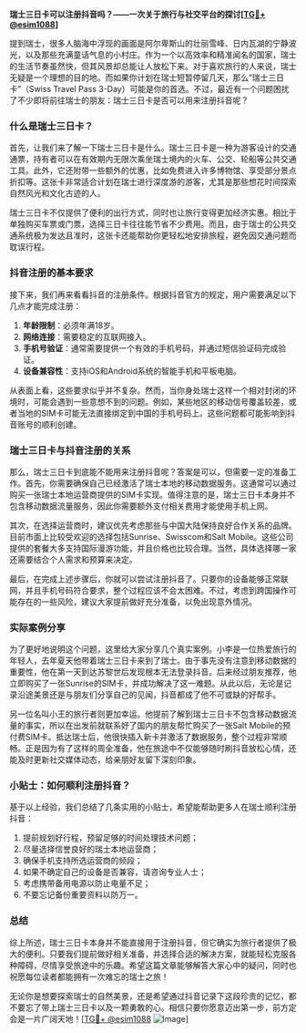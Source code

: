 **瑞士三日卡可以注册抖音吗？——一次关于旅行与社交平台的探讨[[TG💪+ @esim1088](https://t.me/s/esim1088)]**

提到瑞士，很多人脑海中浮现的画面是阿尔卑斯山的壮丽雪峰、日内瓦湖的宁静波光，以及那些充满童话气息的小村庄。作为一个以高效率和精准闻名的国家，瑞士的生活节奏虽然快，但其风景却总能让人放松下来。对于喜欢旅行的人来说，瑞士无疑是一个理想的目的地。而如果你计划在瑞士短暂停留几天，那么“瑞士三日卡”（Swiss Travel Pass 3-Day）可能是你的首选。不过，最近有一个问题困扰了不少即将前往瑞士的朋友：瑞士三日卡是否可以用来注册抖音呢？

### 什么是瑞士三日卡？

首先，让我们来了解一下瑞士三日卡是什么。瑞士三日卡是一种为游客设计的交通通票，持有者可以在有效期内无限次乘坐瑞士境内的火车、公交、轮船等公共交通工具。此外，它还附带一些额外的优惠，比如免费进入许多博物馆、享受部分景点折扣等。这张卡非常适合计划在瑞士进行深度游的游客，尤其是那些想花时间探索自然风光和文化古迹的人。

瑞士三日卡不仅提供了便利的出行方式，同时也让旅行变得更加经济实惠。相比于单独购买车票或门票，选择三日卡往往能节省不少费用。而且，由于瑞士的公共交通系统极为发达且准时，这张卡还能帮助你更轻松地安排旅程，避免因交通问题而耽误行程。

### 抖音注册的基本要求

接下来，我们再来看看抖音的注册条件。根据抖音官方的规定，用户需要满足以下几点才能完成注册：

1. **年龄限制**：必须年满18岁。
2. **网络连接**：需要稳定的互联网接入。
3. **手机号验证**：通常需要提供一个有效的手机号码，并通过短信验证码完成验证。
4. **设备兼容性**：支持iOS和Android系统的智能手机和平板电脑。

从表面上看，这些要求似乎并不复杂。然而，当你身处瑞士这样一个相对封闭的环境时，可能会遇到一些意想不到的问题。例如，某些地区的移动信号覆盖较差，或者当地的SIM卡可能无法直接绑定到中国的手机号码上。这些问题都可能影响到抖音账号的顺利创建。

### 瑞士三日卡与抖音注册的关系

那么，瑞士三日卡到底能不能用来注册抖音呢？答案是可以，但需要一定的准备工作。首先，你需要确保自己已经激活了瑞士本地的移动数据服务。这通常可以通过购买一张瑞士本地运营商提供的SIM卡实现。值得注意的是，瑞士三日卡本身并不包含移动数据流量服务，因此你需要额外支付相关费用才能使用手机上网。

其次，在选择运营商时，建议优先考虑那些与中国大陆保持良好合作关系的品牌。目前市面上比较受欢迎的选择包括Sunrise、Swisscom和Salt Mobile。这些公司提供的套餐大多支持国际漫游功能，并且价格也比较合理。当然，具体选择哪一家还需要结合个人需求和预算来决定。

最后，在完成上述步骤后，你就可以尝试注册抖音了。只要你的设备能够正常联网，并且手机号码符合要求，整个过程应该不会太困难。不过，考虑到跨国操作可能存在的一些风险，建议大家提前做好充分准备，以免出现意外情况。

### 实际案例分享

为了更好地说明这个问题，这里给大家分享几个真实案例。小李是一位热爱旅行的年轻人，去年夏天他带着瑞士三日卡来到了瑞士。由于事先没有注意到移动数据的重要性，他在第一天到达苏黎世后发现根本无法登录抖音。后来经过朋友推荐，他立即购买了一张Sunrise的SIM卡，并成功解决了这一难题。从此以后，无论是记录沿途美景还是与朋友们分享自己的见闻，抖音都成了他不可或缺的好帮手。

另一位名叫小王的旅行者则更加幸运。他提前了解到瑞士三日卡不包含移动数据流量的事实，所以在出发前就联系好了国内的朋友帮忙购买了一张Salt Mobile的预付费SIM卡。抵达瑞士后，他很快插入新卡并激活了数据服务，整个过程非常顺畅。正是因为有了这样的周全准备，他在旅途中不仅能够随时刷抖音放松心情，还能及时更新社交媒体动态，给亲朋好友留下深刻印象。

### 小贴士：如何顺利注册抖音？

基于以上经验，我们总结了几条实用的小贴士，希望能帮助更多人在瑞士顺利注册抖音：

1. 提前规划好行程，预留足够的时间处理技术问题；
2. 尽量选择信誉良好的瑞士本地运营商；
3. 确保手机支持所选运营商的频段；
4. 如果不确定自己的设备是否兼容，请咨询专业人士；
5. 考虑携带备用电源以防止电量不足；
6. 不要忘记备份重要资料以防万一。

### 总结

综上所述，瑞士三日卡本身并不能直接用于注册抖音，但它确实为旅行者提供了极大的便利。只要我们提前做好相关准备，并选择合适的解决方案，就能轻松克服各种障碍，尽情享受旅途中的乐趣。希望这篇文章能够解答大家心中的疑问，同时也祝愿每位读者都能拥有一次难忘的瑞士之旅！

无论你是想要探索瑞士的自然美景，还是希望通过抖音记录下这段珍贵的记忆，都不要忘了带上瑞士三日卡以及一颗勇敢的心。相信只要你愿意迈出第一步，前方定会是一片广阔天地！[[TG💪+ @esim1088](https://t.me/s/esim1088) ![Image](https://i.postimg.cc/4NQfJmqS/Snipaste-2025-05-13-00-14-12.png)]